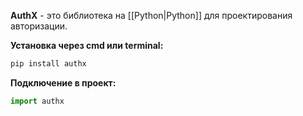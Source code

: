 **AuthX** - это библиотека на [[Python|Python]] для проектирования авторизации. 

**Установка через cmd или terminal:**

```Python
pip install authx
```

**Подключение в проект:**

```Python
import authx
```